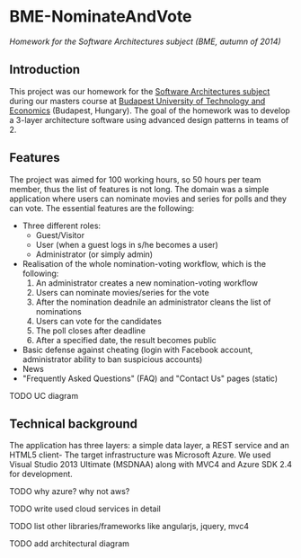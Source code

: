 <h1>BME-NominateAndVote</h1>

<p><em>Homework for the Software Architectures subject (BME, autumn of 2014)</em></p>

<h2>Introduction</h2>

<p>This project was our homework for the <a href="https://portal.vik.bme.hu/kepzes/targyak/VIAUM105/en/" target="_blank">Software Architectures subject</a> during our masters course at <a href="http://www.bme.hu/?language=en" target="_blank">Budapest University of Technology and Economics</a> (Budapest, Hungary). The goal of the homework was to develop a 3-layer architecture software using advanced design patterns in teams of 2.</p>

<h2>Features</h2>

<p>
  The project was aimed for 100 working hours, so 50 hours per team member, thus the list of features is not long. The domain was a simple application where users can nominate movies and series for polls and they can vote. The essential features are the following:
  
  <ul>
    <li>
      Three different roles:
      <ul>
        <li>Guest/Visitor</li>
        <li>User (when a guest logs in s/he becomes a user)</li>
        <li>Administrator (or simply admin)</li>
      </ul>
    </li>
    <li>
      Realisation of the whole nomination-voting workflow, which is the following:
      <ol type="1">
        <li>An administrator creates a new nomination-voting workflow</li>
        <li>Users can nominate movies/series for the vote</li>
        <li>After the nomination deadnile an administrator cleans the list of nominations</li>
        <li>Users can vote for the candidates</li>
        <li>The poll closes after deadline</li>
        <li>After a specified date, the result becomes public</li>
      </ol>
    </li>
    <li>Basic defense against cheating (login with Facebook account, administrator ability to ban suspicious accounts)</li>
    <li>News</li>
    <li>"Frequently Asked Questions" (FAQ) and "Contact Us" pages (static)</li>
  </ul>
</p>

TODO UC diagram

<h2>Technical background</h2>

<p>The application has three layers: a simple data layer, a REST service and an HTML5 client- The target infrastructure was Microsoft Azure. We used Visual Studio 2013 Ultimate (MSDNAA) along with MVC4 and Azure SDK 2.4 for development.</p>

TODO why azure? why not aws?

TODO write used cloud services in detail

TODO list other libraries/frameworks like angularjs, jquery, mvc4

TODO add architectural diagram
